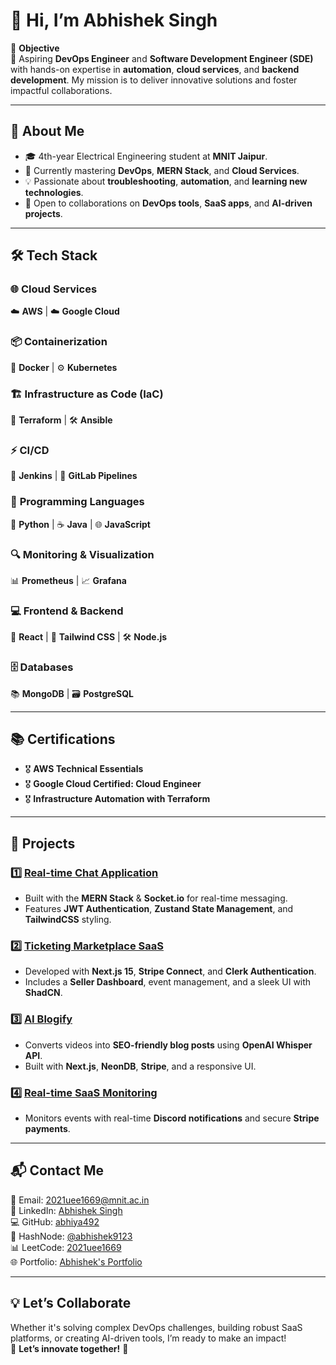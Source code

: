 # 👋 Hi, I’m Abhishek Singh

🎯 **Objective**  
🚀 Aspiring **DevOps Engineer** and **Software Development Engineer (SDE)** with hands-on expertise in **automation**, **cloud services**, and **backend development**. My mission is to deliver innovative solutions and foster impactful collaborations.  

---

## 🌟 **About Me**  
- 🎓 4th-year Electrical Engineering student at **MNIT Jaipur**.  
- 🌱 Currently mastering **DevOps**, **MERN Stack**, and **Cloud Services**.  
- 💡 Passionate about **troubleshooting**, **automation**, and **learning new technologies**.  
- 🤝 Open to collaborations on **DevOps tools**, **SaaS apps**, and **AI-driven projects**.  

---

## 🛠️ **Tech Stack**  
### 🌐 **Cloud Services**  
☁️ **AWS** | ☁️ **Google Cloud**  

### 📦 **Containerization**  
🐳 **Docker** | ⚙️ **Kubernetes**  

### 🏗️ **Infrastructure as Code (IaC)**  
🔧 **Terraform** | 🛠️ **Ansible**  

### ⚡ **CI/CD**  
🔄 **Jenkins** | 🔄 **GitLab Pipelines**  

### 📜 **Programming Languages**  
🐍 **Python** | ☕ **Java** | 🌐 **JavaScript**  

### 🔍 **Monitoring & Visualization**  
📊 **Prometheus** | 📈 **Grafana**  

### 💻 **Frontend & Backend**  
🎨 **React** | 🎨 **Tailwind CSS** | 🛠️ **Node.js**  

### 🗄️ **Databases**  
📚 **MongoDB** | 🗃️ **PostgreSQL**  

---

## 📚 **Certifications**  
- 🎖️ **AWS Technical Essentials**  
- 🎖️ **Google Cloud Certified: Cloud Engineer**  
- 🎖️ **Infrastructure Automation with Terraform**  

---

## 📂 **Projects**  
### 1️⃣ [Real-time Chat Application](https://chat-app-complete.onrender.com/)  
- Built with the **MERN Stack** & **Socket.io** for real-time messaging.  
- Features **JWT Authentication**, **Zustand State Management**, and **TailwindCSS** styling.  

### 2️⃣ [Ticketing Marketplace SaaS](https://ticket-saas-abhi.netlify.app/)  
- Developed with **Next.js 15**, **Stripe Connect**, and **Clerk Authentication**.  
- Includes a **Seller Dashboard**, event management, and a sleek UI with **ShadCN**.  

### 3️⃣ [AI Blogify](https://github.com/abhiya492/motion-ai)  
- Converts videos into **SEO-friendly blog posts** using **OpenAI Whisper API**.  
- Built with **Next.js**, **NeonDB**, **Stripe**, and a responsive UI.  

### 4️⃣ [Real-time SaaS Monitoring](https://github.com/abhiya492/jstack)  
- Monitors events with real-time **Discord notifications** and secure **Stripe payments**.  

---

## 📬 **Contact Me**  
📧 Email: [2021uee1669@mnit.ac.in](mailto:2021uee1669@mnit.ac.in)  
💼 LinkedIn: [Abhishek Singh](https://linkedin.com/in/abhishek-singh-1604b9221)  
💻 GitHub: [abhiya492](https://github.com/abhiya492)  
📘 HashNode: [@abhishek9123](https://hashnode.com/@abhishek9123)  
📊 LeetCode: [2021uee1669](https://leetcode.com/u/2021uee1669/)  
🌐 Portfolio: [Abhishek's Portfolio](https://abhi-project-portfolio.netlify.app/)  

---

## 💡 **Let’s Collaborate**  
Whether it's solving complex DevOps challenges, building robust SaaS platforms, or creating AI-driven tools, I’m ready to make an impact!  
🌟 **Let’s innovate together!** 🚀  

